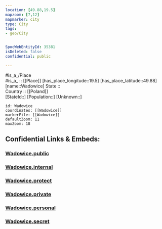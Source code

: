 ```yaml
---
location: [49.88,19.5] 
mapzoom: [7,12] 
mapmarker: city 
type: City
tags:
- geo/City


SpocWebEntityId: 35381
isDeleted: false
confidential: public

---
```

#is_a_/Place  
#is_a_ :: [[Place]] 
[has_place_longitude::19.5] 
[has_place_latitude::49.88] 
[name::Wadowice] 
State ::  
Country :: [[Poland]]  
[StateId::] 
[Population::] 
[Unknown::] 


```leaflet
id: Wadowice
coordinates: [[Wadowice]] 
markerFile: [[Wadowice]] 
defaultZoom: 11 
maxZoom: 18
```


## Confidential Links & Embeds: 

### [Wadowice.public](/_public/\Earth\Continent\Europe\Europe~East\Poland\Provinces~Poland\Lesser_Poland\CityWadowice.public.md) 

### [Wadowice.internal](/_internal/\Earth\Continent\Europe\Europe~East\Poland\Provinces~Poland\Lesser_Poland\CityWadowice.internal.md) 

### [Wadowice.protect](/_protect/\Earth\Continent\Europe\Europe~East\Poland\Provinces~Poland\Lesser_Poland\CityWadowice.protect.md) 

### [Wadowice.private](/_private/\Earth\Continent\Europe\Europe~East\Poland\Provinces~Poland\Lesser_Poland\CityWadowice.private.md) 

### [Wadowice.personal](/_personal/\Earth\Continent\Europe\Europe~East\Poland\Provinces~Poland\Lesser_Poland\CityWadowice.personal.md) 

### [Wadowice.secret](/_secret/\Earth\Continent\Europe\Europe~East\Poland\Provinces~Poland\Lesser_Poland\CityWadowice.secret.md)

